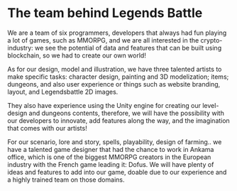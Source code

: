 # The team behind Legends Battle

We are a team of six programmers, developers that always had fun playing a lot of games, such as MMORPG, and we are all interested in the crypto-industry: we see the potential of data and features that can be built using blockchain, so we had to create our own world!

As for our design, model and illustration, we have three talented artists to make specific tasks: character design, painting and 3D modelization; items; dungeons, and also user experience or things such as website branding, layout, and Legendsbattle 2D images.

They also have experience using the Unity engine for creating our level- design and dungeons contents, therefore, we will have the possibility with our developers to innovate, add features along the way, and the imagination that comes with our artists!

For our scenario, lore and story, spells, playability, design of farming.. we have a talented game designer that had the chance to work in Ankama office, which is one of the biggest MMORPG creators in the European industry with the French game leading it: Dofus. We will have plenty of ideas and features to add into our game, doable due to our experience and a highly trained team on those domains.

